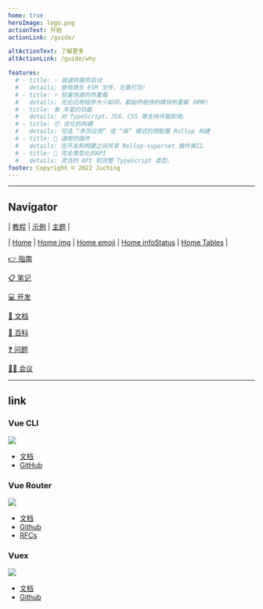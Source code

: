```yaml
---
home: true
heroImage: logo.png
actionText: 开始
actionLink: /guide/

altActionText: 了解更多
altActionLink: /guide/why

features:
  # - title: 💡 极速的服务启动
  #   details: 使用原生 ESM 文件，无需打包!
  # - title: ⚡️ 轻量快速的热重载
  #   details: 无论应用程序大小如何，都始终极快的模块热重载（HMR）
  # - title: 🛠️ 丰富的功能
  #   details: 对 TypeScript、JSX、CSS 等支持开箱即用。
  # - title: 📦 优化的构建
  #   details: 可选 “多页应用” 或 “库” 模式的预配置 Rollup 构建
  # - title: 🔩 通用的插件
  #   details: 在开发和构建之间共享 Rollup-superset 插件接口。
  # - title: 🔑 完全类型化的API
  #   details: 灵活的 API 和完整 TypeScript 类型。
footer: Copyright © 2022 Juching
---
```


<!-- <div class="frontpage sponsors">
  <h2>赞助</h2>
  <div class="platinum-sponsors">
    <a v-for="{ href, src, name, id } of sponsors.filter(s => s.tier === 'platinum')" :href="href" target="_blank" rel="noopener" aria-label="sponsor-img">
      <img :src="src" :alt="name" :id="`sponsor-${id}`">
    </a>
  </div>
  <div class="gold-sponsors">
    <a v-for="{ href, src, name, id } of sponsors.filter(s => s.tier !== 'platinum')" :href="href" target="_blank" rel="noopener" aria-label="sponsor-img">
      <img :src="src" :alt="name" :id="`sponsor-${id}`">
    </a>
  </div>
  <a href="https://github.com/sponsors/yyx990803" target="_blank" rel="noopener">在 GitHub 上赞助我们</a>
</div> -->

<!-- <script setup>
import sponsors from './.vitepress/theme/sponsors.json'
import fetchReleaseTag from './.vitepress/theme/fetchReleaseTag.js'

fetchReleaseTag()
</script> -->

---

## Navigator

 | [教程](/guide/introduction)
 | [示例](/examples/markdown)
 | [主题](/community/themes)
 |

 | [Home](/)
 | [Home img](#img)
 | [Home emoji](#emoji)
 | [Home infoStatus](#infoStatus)
 | [Home Tables](#Tables)
 |

[👉 指南](/Guide/index)

[📋 笔记](/Note/index)

[💻 开发](/Develop/index)

[📁 文档](/Doc/index)

[📔 百科](/Wiki/index)

[❓ 问题](/Issue/index)

[👨‍🏫 会议](/Meeting/index)

---

## link

### Vue CLI

<a href="https://www.npmjs.com/package/@vue/cli" target="_blank" noopener noreferrer><img src="https://img.shields.io/npm/v/@vue/cli"></a>

- [文档](https://cli.vuejs.org/zh/)
- [GitHub](https://github.com/vuejs/vue-cli)

### Vue Router

<a href="https://www.npmjs.com/package/vue-router/v/next" target="_blank" noopener noreferrer><img src="https://img.shields.io/npm/v/vue-router/next.svg"></a>

- [文档](https://next.router.vuejs.org/)
- [Github](https://github.com/vuejs/vue-router-next)
- [RFCs](https://github.com/vuejs/rfcs/pulls?q=is%3Apr+is%3Amerged+label%3Arouter)

### Vuex

<a href="https://www.npmjs.com/package/vuex/v/next" target="_blank" noopener noreferrer><img src="https://img.shields.io/npm/v/vuex/next.svg"></a>

- [文档](https://next.vuex.vuejs.org/)
- [Github](https://github.com/vuejs/vuex/tree/4.0)

<!-- <common-vuemastery-video-modal/> -->
